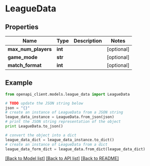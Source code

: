 # LeagueData


## Properties
Name | Type | Description | Notes
------------ | ------------- | ------------- | -------------
**max_num_players** | **int** |  | [optional] 
**game_mode** | **str** |  | [optional] 
**match_format** | **int** |  | [optional] 

## Example

```python
from openapi_client.models.league_data import LeagueData

# TODO update the JSON string below
json = "{}"
# create an instance of LeagueData from a JSON string
league_data_instance = LeagueData.from_json(json)
# print the JSON string representation of the object
print LeagueData.to_json()

# convert the object into a dict
league_data_dict = league_data_instance.to_dict()
# create an instance of LeagueData from a dict
league_data_form_dict = league_data.from_dict(league_data_dict)
```
[[Back to Model list]](../README.md#documentation-for-models) [[Back to API list]](../README.md#documentation-for-api-endpoints) [[Back to README]](../README.md)



